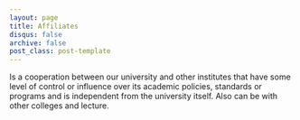```yaml
---
layout: page
title: Affiliates
disqus: false
archive: false
post_class: post-template
---
```


Is a cooperation between our university and other institutes that have some level of control or influence over its academic policies, standards or programs and is independent from the university itself. Also can be with other colleges and lecture.
 
